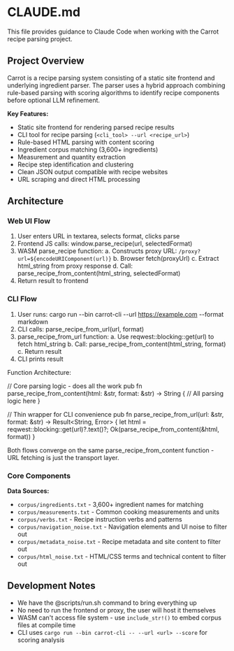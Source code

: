 # CLAUDE.md

This file provides guidance to Claude Code when working with the Carrot recipe parsing project.

## Project Overview

Carrot is a recipe parsing system consisting of a static site frontend and underlying ingredient parser. The parser uses a hybrid approach combining rule-based parsing with scoring algorithms to identify recipe components before optional LLM refinement.

**Key Features:**
- Static site frontend for rendering parsed recipe results
- CLI tool for recipe parsing (`<cli_tool> --url <recipe_url>`)
- Rule-based HTML parsing with content scoring
- Ingredient corpus matching (3,600+ ingredients)
- Measurement and quantity extraction
- Recipe step identification and clustering
- Clean JSON output compatible with recipe websites
- URL scraping and direct HTML processing

## Architecture

  ### Web UI Flow

  1. User enters URL in textarea, selects format, clicks parse
  2. Frontend JS calls: window.parse_recipe(url, selectedFormat)
  3. WASM parse_recipe function:
     a. Constructs proxy URL: `/proxy?url=${encodeURIComponent(url)}`
     b. Browser fetch(proxyUrl)
     c. Extract html_string from proxy response
     d. Call: parse_recipe_from_content(html_string, selectedFormat)
  4. Return result to frontend

  ### CLI Flow

  1. User runs: cargo run --bin carrot-cli --url https://example.com --format markdown
  2. CLI calls: parse_recipe_from_url(url, format)
  3. parse_recipe_from_url function:
     a. Use reqwest::blocking::get(url) to fetch html_string
     b. Call: parse_recipe_from_content(html_string, format)
     c. Return result
  4. CLI prints result

  Function Architecture:

  // Core parsing logic - does all the work
  pub fn parse_recipe_from_content(html: &str, format: &str) -> String {
      // All parsing logic here
  }

  // Thin wrapper for CLI convenience
  pub fn parse_recipe_from_url(url: &str, format: &str) -> Result<String, Error> {
      let html = reqwest::blocking::get(url)?.text()?;
      Ok(parse_recipe_from_content(&html, format))
  }

  Both flows converge on the same parse_recipe_from_content function - URL fetching is just the transport layer.


### Core Components

**Data Sources:**
- `corpus/ingredients.txt` - 3,600+ ingredient names for matching
- `corpus/measurements.txt` - Common cooking measurements and units
- `corpus/verbs.txt` - Recipe instruction verbs and patterns
- `corpus/navigation_noise.txt` - Navigation elements and UI noise to filter out
- `corpus/metadata_noise.txt` - Recipe metadata and site content to filter out  
- `corpus/html_noise.txt` - HTML/CSS terms and technical content to filter out

## Development Notes

- We have the @scripts/run.sh command to bring everything up
- No need to run the frontend or proxy, the user will host it themselves
- WASM can't access file system - use `include_str!()` to embed corpus files at compile time
- CLI uses `cargo run --bin carrot-cli -- --url <url> --score` for scoring analysis

